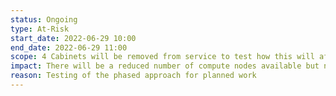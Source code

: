 ```yaml
---
status: Ongoing
type: At-Risk
start_date: 2022-06-29 10:00
end_date: 2022-06-29 11:00
scope: 4 Cabinets will be removed from service to test how this will affect the whole service 
impact: There will be a reduced number of compute nodes available but no further user impact   
reason: Testing of the phased approach for planned work   
---
```


